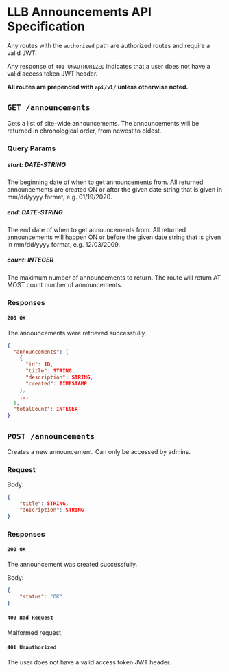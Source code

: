# LLB Announcements API Specification

Any routes with the `authorized` path are authorized routes and require a valid JWT.

Any response of `401 UNAUTHORIZED` indicates that a user does not have a valid access token JWT header.

**All routes are prepended with `api/v1/` unless otherwise noted.**

## `GET /announcements`

Gets a list of site-wide announcements. The announcements will be returned in chronological order, from newest to oldest.

### Query Params

##### start: DATE-STRING

The beginning date of when to get announcements from. All returned announcements are created
ON or after the given date string that is given in mm/dd/yyyy format, e.g. 01/19/2020.

##### end: DATE-STRING

The end date of when to get announcements from. All returned announcements will happen ON or before the
given date string that is given in mm/dd/yyyy format, e.g. 12/03/2009.

##### count: INTEGER

The maximum number of announcements to return. The route will return AT MOST count number of announcements.

### Responses

#### `200 OK`

The announcements were retrieved successfully.

```json
{
  "announcements": [
    {
      "id": ID,
      "title": STRING,
      "description": STRING,
      "created": TIMESTAMP
    },
    ...
  ],
  "totalCount": INTEGER
}
```

## `POST /announcements`

Creates a new announcement. Can only be accessed by admins.

### Request

Body:

```json
{
    "title": STRING,
    "description": STRING
}
```

### Responses

#### `200 OK`

The announcement was created successfully.

Body:

```json
{
    "status": "OK"
}
```

#### `400 Bad Request`

Malformed request.

#### `401 Unauthorized`

The user does not have a valid access token JWT header.
